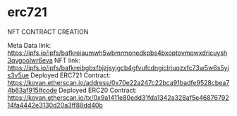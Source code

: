 # erc721
NFT CONTRACT CREATION

Meta Data link: https://ipfs.io/ipfs/bafkreiaumwh5wbmrmonedkpbs4bxoptovmpwxdricuysh3qvgoolwr6eva
NFT link: https://ipfs.io/ipfs/bafkreibgbxfbjzjsyjgcb4gfvufcdngiclriuqzxfc73w5w6s5yjs3v5ue
Deployed ERC721 Contract: https://kovan.etherscan.io/address/0x70e22a247c22bca91badfe9528cbea74b63af915#code
Deployed ERC20 Contract: https://kovan.etherscan.io/tx/0x9a1411e80edd31fda1342a328af5e4687679214fa4442e3130d20a3ff88dd40b
